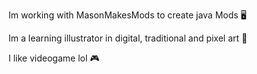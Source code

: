 Im working with MasonMakesMods to create java Mods 🖥️ 

Im a learning illustrator in digital, traditional and pixel art 🎨

I like videogame lol 🎮

